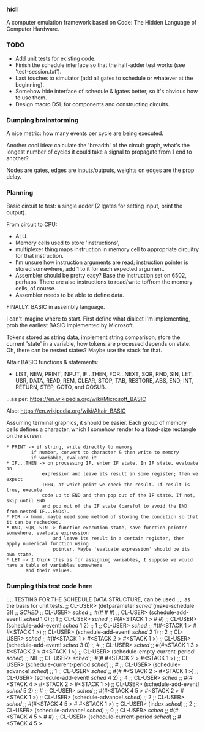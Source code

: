 ### hidl
A computer emulation framework based on Code: The Hidden Language of Computer Hardware.

### TODO
- Add unit tests for existing code.
- Finish the schedule interface so that the half-adder test works (see 'test-session.txt').
- Last touches to simulator (add all gates to schedule or whatever at the beginning).
- Somehow hide interface of schedule & lgates better, so it's obvious how to use them.
- Design macro DSL for components and constructing circuits.

### Dumping brainstorming
A nice metric: how many events per cycle are being executed.

Another cool idea: calculate the 'breadth' of the circuit graph, what's the longest number of cycles it could take a signal to propagate from 1 end to another?

Nodes are gates, edges are inputs/outputs, weights on edges are the prop delay.

### Planning
Basic circuit to test: a single adder (2 lgates for setting input, print the output).

From circuit to CPU:
   * ALU.
   * Memory cells used to store 'instructions',
   * multiplexer thing maps instruction in memory cell to appropriate circuitry for that instruction.
   * I'm unsure how instruction arguments are read; instruction pointer is stored somewhere, add 1 to it for each expected argument.
   * Assembler should be pretty easy? Base the instruction set on 6502, perhaps. There are also instructions to read/write to/from the memory cells, of course.
   * Assembler needs to be able to define data.

FINALLY: BASIC in assembly language.

I can't imagine where to start. First define what dialect I'm implementing, prob the earliest BASIC implemented by Microsoft.

Tokens stored as string data, implement string comparison, store the current 'state' in a variable, how tokens are processed depends on state. Oh, there can be nested states? Maybe use the stack for that.

Altair BASIC functions & statements:
  * LIST, NEW, PRINT, INPUT, IF...THEN, FOR...NEXT, SQR, RND, SIN, LET, USR, DATA, READ, REM, CLEAR, STOP, TAB, RESTORE, ABS, END, INT, RETURN, STEP, GOTO, and GOSUB. 

...as per: https://en.wikipedia.org/wiki/Microsoft_BASIC

Also: https://en.wikipedia.org/wiki/Altair_BASIC

Assuming terminal graphics, it should be easier. Each group of memory cells defines a character, which I somehow render to a fixed-size rectangle on the screen.
    
    * PRINT -> if string, write directly to memory
             if number, convert to character & then write to memory
             if variable, evaluate it
    * IF...THEN -> on processing IF, enter IF state. In IF state, evaluate an
                 expression and leave its result in some register; then we expect
                 THEN, at which point we check the result. If result is true, execute
                 code up to END and then pop out of the IF state. If not, skip until END
                 and pop out of the IF state (careful to avoid the END from nested IF...ENDs).
    * FOR -> hmmm, maybe need some method of storing the condition so that it can be rechecked.
    * RND, SQR, SIN -> function execution state, save function pointer somewhere, evaluate expression
                     and leave its result in a certain register, then apply numerical function using
                     pointer. Maybe 'evaluate expression' should be its own state.
    * LET -> I think this is for assigning variables, I suppose we would have a table of variables somewhere
           and their values.


### Dumping this test code here
;;;; TESTING FOR THE SCHEDULE DATA STRUCTURE, can be used
;;;; as the basis for unit tests.
;; CL-USER> (defparameter *sched* (make-schedule 3))
;; *SCHED*
;; CL-USER> *sched*
;; #(#<STACK > #<STACK > #<STACK >)
;; CL-USER> (schedule-add-event! *sched* 1 0)
;; 1
;; CL-USER> *sched*
;; #(#<STACK 1 > #<STACK > #<STACK >)
;; CL-USER> (schedule-add-event! *sched* 1 2)
;; 1
;; CL-USER> *sched*
;; #(#<STACK 1 > #<STACK > #<STACK 1 >)
;; CL-USER> (schedule-add-event! *sched* 2 1)
;; 2
;; CL-USER> *sched*
;; #(#<STACK 1 > #<STACK 2 > #<STACK 1 >)
;; CL-USER> (schedule-add-event! *sched* 3 0)
;; #<NODE value = 3>
;; CL-USER> *sched*
;; #(#<STACK 1 3 > #<STACK 2 > #<STACK 1 >)
;; CL-USER> (schedule-empty-current-period! *sched*)
;; NIL
;; CL-USER> *sched*
;; #(#<STACK > #<STACK 2 > #<STACK 1 >)
;; CL-USER> (schedule-current-period *sched*)
;; #<STACK >
;; CL-USER> (schedule-advance! *sched*)
;; 1
;; CL-USER> *sched*
;; #(#<STACK > #<STACK 2 > #<STACK 1 >)
;; CL-USER> (schedule-add-event! *sched* 4 2)
;; 4
;; CL-USER> *sched*
;; #(#<STACK 4 > #<STACK 2 > #<STACK 1 >)
;; CL-USER> (schedule-add-event! *sched* 5 2)
;; #<NODE value = 5>
;; CL-USER> *sched*
;; #(#<STACK 4 5 > #<STACK 2 > #<STACK 1 >)
;; CL-USER> (schedule-advance! *sched*)
;; 2
;; CL-USER> *sched*
;; #(#<STACK 4 5 > #<STACK > #<STACK 1 >)
;; CL-USER> (index *sched*)
;; 2
;; CL-USER> (schedule-advance! *sched*)
;; 0
;; CL-USER> *sched*
;; #(#<STACK 4 5 > #<STACK > #<STACK >)
;; CL-USER> (schedule-current-period *sched*)
;; #<STACK 4 5 >
